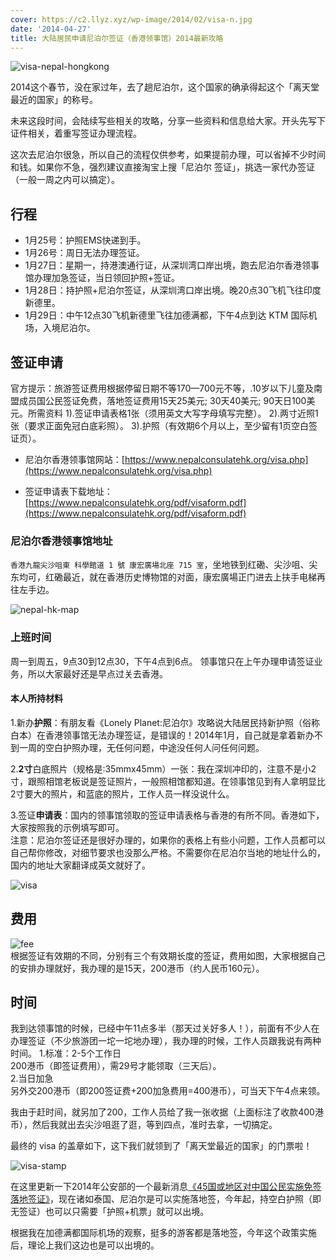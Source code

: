 ```yaml
---
cover: https://c2.llyz.xyz/wp-image/2014/02/visa-n.jpg
date: '2014-04-27'
title: 大陆居民申请尼泊尔签证（香港领事馆）2014最新攻略
---
```


![visa-nepal-hongkong](https://c2.llyz.xyz/wp-image/2014/02/visa-n.jpg)

2014这个春节，没在家过年，去了趟尼泊尔，这个国家的确承得起这个「离天堂最近的国家」的称号。

未来这段时间，会陆续写些相关的攻略，分享一些资料和信息给大家。开头先写下证件相关，着重写签证办理流程。

这次去尼泊尔很急，所以自己的流程仅供参考，如果提前办理，可以省掉不少时间和钱。如果你不急，强烈建议直接淘宝上搜「尼泊尔 签证」，挑选一家代办签证（一般一周之内可以搞定）。

## 行程

* 1月25号：护照EMS快递到手。  
* 1月26号：周日无法办理签证。  
* 1月27日：星期一，持港澳通行证，从深圳湾口岸出境，跑去尼泊尔香港领事馆办理加急签证，当日领回护照+签证。  
* 1月28日：持护照+尼泊尔签证，从深圳湾口岸出境。晚20点30飞机飞往印度新德里。  
* 1月29日：中午12点30飞机新德里飞往加德满都，下午4点到达 KTM 国际机场，入境尼泊尔。

## 签证申请

官方提示：旅游签证费用根据停留日期不等170—700元不等，.10岁以下儿童及南盟成员国公民签证免费，落地签证费用15天25美元; 30天40美元; 90天日100美元。所需资料 1).签证申请表格1张（须用英文大写字母填写完整）。 2).两寸近照1张（要求正面免冠白底彩照）。 3).护照（有效期6个月以上，至少留有1页空白签证页）。

* 尼泊尔香港领事馆网站：[https://www.nepalconsulatehk.org/visa.php](https://www.nepalconsulatehk.org/visa.php)

* 签证申请表下载地址：[https://www.nepalconsulatehk.org/pdf/visaform.pdf](https://www.nepalconsulatehk.org/pdf/visaform.pdf)

### 尼泊尔香港领事馆地址

`香港九龍尖沙咀東 科學館道 1 號 康宏廣場北座 715 室`，坐地铁到红磡、尖沙咀、尖东均可，红磡最近，就在香港历史博物馆的对面，康宏廣場正门进去上扶手电梯再往左手边。

![nepal-hk-map](https://c2.llyz.xyz/wp-image/2014/02/nepal-hongkong-map.jpeg)

### 上班时间

周一到周五，9点30到12点30，下午4点到6点。 领事馆只在上午办理申请签证业务，所以大家最好还是早点过关去香港。

#### 本人所持材料

1.新办**护照**：有朋友看《Lonely Planet:尼泊尔》攻略说大陆居民持新护照（俗称白本）在香港领事馆无法办理签证，是错误的！2014年1月，自己就是拿着新办不到一周的空白护照办理，无任何问题，中途没任何人问任何问题。

2.**2寸**白底照片（规格是:35mmx45mm）一张：我在深圳冲印的，注意不是小2寸，跟照相馆老板说是签证照片，一般照相馆都知道。在领事馆见到有人拿明显比2寸要大的照片，和蓝底的照片，工作人员一样没说什么。

3.签证**申请表**：国内的领事馆领取的签证申请表格与香港的有所不同。香港如下，大家按照我的示例填写即可。  
注意：尼泊尔签证还是很好办理的，如果你的表格上有些小问题，工作人员都可以自己帮你修改，对细节要求也没那么严格。不需要你在尼泊尔当地的地址什么的，国内的地址大家翻译成英文就好了。

![visa](https://c2.llyz.xyz/wp-image/2014/02/example-nepal-visa.png)

## 费用

![fee](https://c2.llyz.xyz/wp-image/2014/02/nepal_visa_fees.jpeg)  
根据签证有效期的不同，分别有三个有效期长度的签证，费用如图，大家根据自己的安排办理就好，我办理的是15天，200港币（约人民币160元）。

## 时间

我到达领事馆的时候，已经中午11点多半（那天过关好多人！），前面有不少人在办理签证（不少旅游团一坨一坨地办理），我办理的时候，工作人员跟我说有两种时间。 1.标准：2-5个工作日  
200港币（即签证费用），需29号才能领取（三天后）。  
2.当日加急  
另外交200港币（即200签证费+200加急费用=400港币），可当天下午4点来领。

我由于赶时间，就另加了200，工作人员给了我一张收据（上面标注了收款400港币），然后我就出去尖沙咀逛了逛，等到四点，准时去拿，一切搞定。

最终的 visa 的盖章如下，这下我们就领到了「离天堂最近的国家」的门票啦！

![visa-stamp](https://c2.llyz.xyz/wp-image/2014/02/visa-stamp.jpg)

在这里更新一下2014年公安部的一个最新消息[《45国或地区对中国公民实施免签落地签证》](https://news.sina.com.cn/c/2014-01-28/213829370715.shtml)，现在诸如泰国、尼泊尔是可以实施落地签，今年起，持空白护照（即无签证）也可以只需要「护照+机票」就可以出境。

根据我在加德满都国际机场的观察，挺多的游客都是落地签，今年这个政策实施后，理论上我们这边也是可以出境的。
